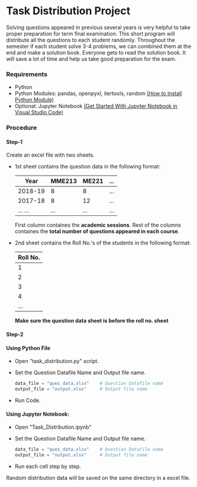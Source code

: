 # Task Distribution Project

Solving questions appeared in previous several years is very helpful to take proper preparation for term final examination. This short program will distribute all the questions to each student randomly. Throughout the semester if each student solve 3-4 problems, we can combined them at the end and make a solution book. Everyone gets to read the solution book. It will save a lot of time and help us take good preparation for the exam.

### Requirements

* Python
* Python Modules: pandas, openpyxl, itertools, random
  [(How to Install Python Module)](https://youtu.be/7snh_1Hf_TI)
* Optional: Jupyter Notebook [(Get Started With Jupyter Notebook in Visual Studio Code)](https://youtu.be/h1sAzPojKMg)

### Procedure

#### Step-1

Create an excel file with two sheets.
* 1st sheet contains the question data in the following format:

    |   Year   | MME213 | ME221 | ... |
    |----------|--------|-------|-----|
    |  2018-19 |    8   |   8   | ... |
    |  2017-18 |    8   |  12   | ... |
    | ... ...  |   ...  | ...   | ... | 

    First column containes the **academic sessions**.
    Rest of the columns containes the **total number of questions appeared in each course**.

* 2nd sheet contains the Roll No.'s of the students in the following format:

    | Roll No. |
    |----------|
    |    1     |
    |    2     |
    |    3     |
    |    4     |
    |   ...    |

    **Make sure the question data sheet is before the roll no. sheet**

#### Step-2

#### Using Python File

* Open "task_distribution.py" script.
* Set the Question Datafile Name and Output file name.

    ```python
    data_file = "ques_data.xlsx"    # Question Datafile name
    output_file = "output.xlsx"     # Output file name
    ```
* Run Code.

#### Using Jupyter Notebook:

* Open "Task_Distribution.ipynb"
* Set the Question Datafile Name and Output file name.

    ```python
    data_file = "ques_data.xlsx"    # Question Datafile name
    output_file = "output.xlsx"     # Output file name
    ```
* Run each cell step by step.

Random distribution data will be saved on the same directory in a excel file.